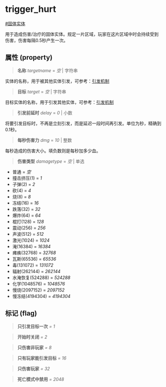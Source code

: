 # trigger_hurt
[#固体实体](wiki/solid_entity)

用于造成伤害/治疗的固体实体。规定一片区域，玩家在这片区域中时会持续受到伤害，伤害每隔0.5秒产生一次。

## 属性 (property)
> **名称** *targetname* = *空* | 字符串

实体的名称，用于被其他实体引发，可参考：[引发机制](wiki/trigger)

> **目标** *target* = *空* | 字符串

目标实体的名称，用于引发其他实体，可参考：[引发机制](wiki/trigger)

> **引发前延时** *delay* = *0* | 小数

将要引发目标时，不再是立刻引发，而是延迟一段时间再引发。单位为秒，精确到0.1秒。

> **每秒伤害力** *dmg* = *10* | 整数

每秒造成的伤害大小。填负数则是每秒加多少血。

> **伤害类型** *damagetype* = *空* | 单选

- 普通 = *空*
- 撞击挤压(1) = *1*
- 子弹(2) = *2*
- 砍(4) = *4*
- 烧(8) = *8*
- 冻结(16) = *16*
- 跌落(32) = *32*
- 爆炸(64) = *64*
- 棍打(128) = *128*
- 震动(256) = *256*
- 声波(512) = *512*
- 激光(1024) = *1024*
- 淹(16384) = *16384*
- 瘫痪(32768) = *32768*
- 瓦斯(65536) = *65536*
- 毒(131072) = *131072*
- 辐射(262144) = *262144*
- 水淹恢复(524288) = *524288*
- 化学(1048576) = *1048576*
- 慢烧(2097152) = *2097152*
- 慢冻结(4194304) = *4194304*

## 标记 (flag)
> **只引发目标一次** *= 1*

> **开始时关闭** *= 2*

> **只伤害非玩家** *= 8*

> **只有玩家能引发目标** *= 16*

> **只伤害玩家** *= 32*

> **死亡模式中禁用** *= 2048*

